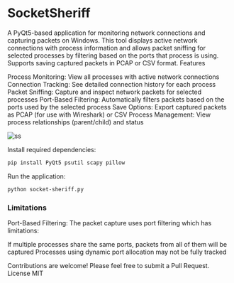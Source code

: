 # SocketSheriff
A PyQt5-based application for monitoring network connections and capturing packets on Windows. This tool displays active network connections with process information and allows packet sniffing for selected processes by filtering based on the ports that process is using. Supports saving captured packets in PCAP or CSV format.
Features

Process Monitoring: View all processes with active network connections
Connection Tracking: See detailed connection history for each process
Packet Sniffing: Capture and inspect network packets for selected processes
Port-Based Filtering: Automatically filters packets based on the ports used by the selected process
Save Options: Export captured packets as PCAP (for use with Wireshark) or CSV
Process Management: View process relationships (parent/child) and status


![ss](https://github.com/user-attachments/assets/c268cec8-2df8-4a1d-9c6c-9d38939d022e)

Install required dependencies:
```bash
pip install PyQt5 psutil scapy pillow
```

Run the application:
```bash
python socket-sheriff.py
```


### Limitations

Port-Based Filtering: The packet capture uses port filtering which has limitations:

If multiple processes share the same ports, packets from all of them will be captured
Processes using dynamic port allocation may not be fully tracked



Contributions are welcome! Please feel free to submit a Pull Request.
License
MIT
